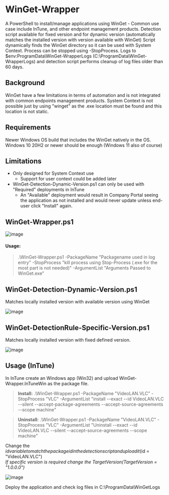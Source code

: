 # WinGet-Wrapper  
A PowerShell to install/manage applications using WinGet - Common use case include InTune, and other endpoint management products.
Detection script available for fixed version and for dynamic version (automatically matches the installed version with version available with WinGet)
Script dynamically finds the WinGet directory so it can be used with System Context. Process can be stopped using -StopProcess.
Logs to $env:ProgramData\WinGet-WrapperLogs (C:\ProgramData\WinGet-WrapperLogs) and detection script performs cleanup of log files older than 60 days.

## Background  
WinGet have a few limitations in terms of automation and is not integrated with common endpoints management products.
System Context is not possible just by using "winget" as the .exe location must be found and this location is not static.

## Requirements
Newer Windows OS build that includes the WinGet natively in the OS.
Windows 10 20H2 or newer should be enough  (Windows 11 also of course)
## Limitations
* Only designed for System Context use  
  * Support for user context could be added later  
* WinGet-Detection-Dynamic-Version.ps1 can only be used with "Required" deployments in InTune  
  * An "Available" deployment would result in Company Portal seeing the application as not installed and would never update unless end-user click "Install" again.  

## WinGet-Wrapper.ps1
![image](https://user-images.githubusercontent.com/127216441/224036611-7bb907f9-7f26-42a1-b4ad-f4e95a1c930e.png)
#### Usage:
>.\WinGet-Wrapper.ps1 -PackageName "Packagename used in log entry" -StopProcess "kill process using Stop-Process (.exe for the most part is not needed)" -ArgumentList "Arguments Passed to WinGet.exe"

## WinGet-Detection-Dynamic-Version.ps1
Matches locally installed version with available version using WinGet

![image](https://user-images.githubusercontent.com/127216441/224034539-1851944e-1708-4c70-bedb-509a490470cf.png)

## WinGet-DetectionRule-Specific-Version.ps1
Matches locally installed version with fixed defined version.

![image](https://user-images.githubusercontent.com/127216441/224036973-d206c7c4-82bd-43d8-a9b6-13a884ce702d.png)

## Usage (InTune)
In InTune create an Windows app (Win32) and upload WinGet-Wrapper.InTuneWin as the package file.  
>**Install:** .\WinGet-Wrapper.ps1 -PackageName "VideoLAN.VLC" -StopProcess "VLC" -ArgumentList "install --exact --id VideoLAN.VLC --silent --accept-package-agreements --accept-source-agreements --scope machine"  


>**Uninstall:** .\WinGet-Wrapper.ps1 -PackageName "VideoLAN.VLC" -StopProcess "VLC" -ArgumentList "Uninstall --exact --id VideoLAN.VLC --silent --accept-source-agreements --scope machine"

Change the $id variable to match the package id in the detection script and upload it  ($id = "VideoLAN.VLC")  
  *If specific version is required change the $TargetVersion ($TargetVersion = "1.0.0.0")*  
  
![image](https://user-images.githubusercontent.com/127216441/224046706-6fa57638-809a-468f-9a85-56d85cb0aa97.png)

Deploy the application and check log files in C:\ProgramData\WinGetLogs
